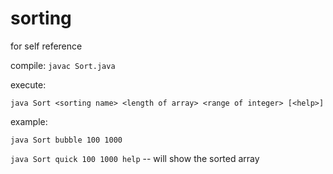 # sorting

for self reference

compile: `javac Sort.java`

execute:

`java Sort <sorting name> <length of array> <range of integer> [<help>]`

example:

`java Sort bubble 100 1000`

`java Sort quick 100 1000 help` -- will show the sorted array
